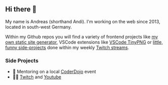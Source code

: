 ## Hi there 👋

My name is Andreas (shorthand Andi). I'm working on the web since 2013, located in south-west Germany.

Within my Github repos you will find a variety of frontend projects like [my own static site generator](https://github.com/andi1984/back2roots), VSCode extensions like [VSCode TinyPNG](https://github.com/andi1984/vscode-tinypng) or [little, funny side-projects](https://emojisocket.herokuapp.com/) done within my weekly [Twitch streams](https://www.twitch.tv/andi1984).

### Side Projects

- 🎒️ Mentoring on a local [CoderDojo](https://coderdojo-saar.de/) event
- 👨‍💻️ [Twitch](https://www.twitch.tv/andi198) and [Youtube](https://www.youtube.com/channel/UC9yhSlXfpjleDuJV1AGViIg)
